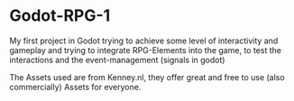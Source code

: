 # Godot-RPG-1
My first project in Godot trying to achieve some level of interactivity and gameplay and trying to integrate RPG-Elements into the game, to test the interactions and the event-management (signals in godot)

The Assets used are from Kenney.nl, they offer great and free to use (also commercially) Assets for everyone.
